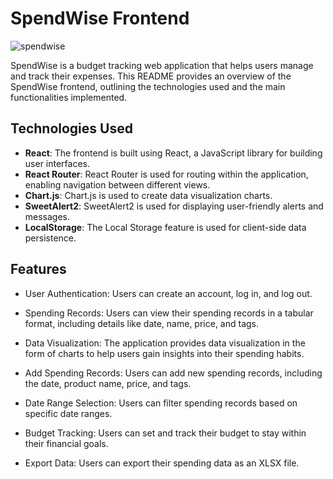# SpendWise Frontend
![spendwise](https://res.cloudinary.com/dlvznsgmk/image/upload/v1698688720/Dribbble_shot_HD_-_1_z5dne9.png)

SpendWise is a budget tracking web application that helps users manage and track their expenses. This README provides an overview of the SpendWise frontend, outlining the technologies used and the main functionalities implemented.

## Technologies Used

- **React**: The frontend is built using React, a JavaScript library for building user interfaces.
- **React Router**: React Router is used for routing within the application, enabling navigation between different views.
- **Chart.js**: Chart.js is used to create data visualization charts.
- **SweetAlert2**: SweetAlert2 is used for displaying user-friendly alerts and messages.
- **LocalStorage**: The Local Storage feature is used for client-side data persistence.


## Features
- User Authentication: Users can create an account, log in, and log out.

- Spending Records: Users can view their spending records in a tabular format, including details like date, name, price, and tags.

- Data Visualization: The application provides data visualization in the form of charts to help users gain insights into their spending habits.

- Add Spending Records: Users can add new spending records, including the date, product name, price, and tags.

- Date Range Selection: Users can filter spending records based on specific date ranges.

- Budget Tracking: Users can set and track their budget to stay within their financial goals.

- Export Data: Users can export their spending data as an XLSX file.

